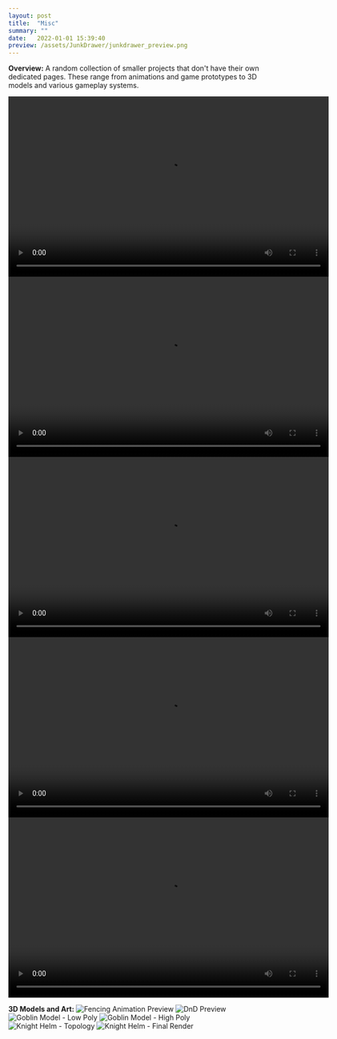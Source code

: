 ```yaml
---
layout: post
title:  "Misc"
summary: ""
date:   2022-01-01 15:39:40
preview: /assets/JunkDrawer/junkdrawer_preview.png
---
```


**Overview:**
A random collection of smaller projects that don't have their own dedicated pages. These range from animations and game prototypes to 3D models and various gameplay systems.

<video width="640" height="360" controls>
  <source src="/assets/JunkDrawer/final_demo_no_audio.mp4" type="video/mp4">
  Your browser does not support the video tag.
</video>

<video width="640" height="360" controls>
  <source src="/assets/JunkDrawer/Weapon_Preview.mp4" type="video/mp4">
  Your browser does not support the video tag.
</video>

<video width="640" height="360" controls>
  <source src="/assets/JunkDrawer/DnD_Game_Preview.mp4" type="video/mp4">
  Your browser does not support the video tag.
</video>

<video width="640" height="360" controls>
  <source src="/assets/JunkDrawer/FencingProjectDevTest.mp4" type="video/mp4">
  Your browser does not support the video tag.
</video>

<video width="640" height="360" controls>
  <source src="/assets/JunkDrawer/Fencing_Preview.mp4" type="video/mp4">
  Your browser does not support the video tag.
</video>

**3D Models and Art:**
![Fencing Animation Preview](/assets/JunkDrawer/FencingAnim.PNG)
![DnD Preview](/assets/JunkDrawer/DnDPreview.png)
![Goblin Model - Low Poly](/assets/JunkDrawer/goblin_poly.jpg)
![Goblin Model - High Poly](/assets/JunkDrawer/goblin.jpg)
![Knight Helm - Topology](/assets/JunkDrawer/knightHelm_topo.png)
![Knight Helm - Final Render](/assets/JunkDrawer/knightHelm.jpg)
